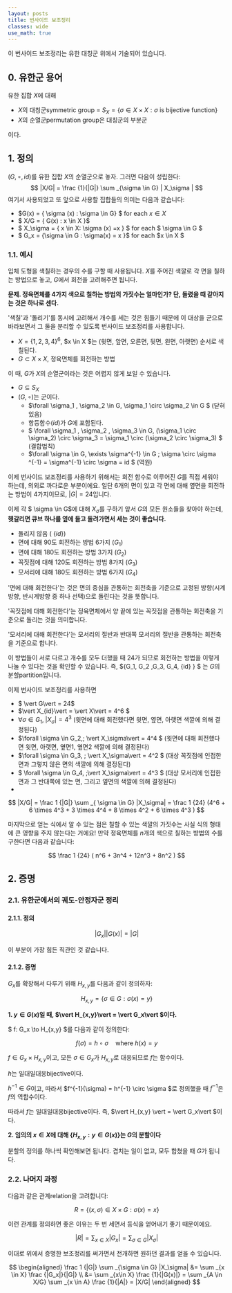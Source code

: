 ```yaml
---
layout: posts
title: 번사이드 보조정리
classes: wide
use_math: true
---
```


이 번사이드 보조정리는 유한 대칭군 위에서 기술되어 있습니다.

## 0. 유한군 용어

유한 집합 $X$에 대해

- $X$의 대칭군symmetric group =  $S_X = \{ \sigma \in X \times X : \sigma \text{ is bijective function}\}$
- $X$의 순열군permutation group은 대칭군의 부분군

이다.



## 1. 정의

$(G,\circ,id)$를 유한 집합 $X$의 순열군으로 놓자. 그러면 다음이 성립한다:
$$
|X/G| = \frac {1}{|G|} \sum _{\sigma \in G} | X_\sigma |
$$
여기서 사용되었고 또 앞으로 사용할 집합들의 의미는 다음과 같습니다:

- $G(x) = \{ \sigma (x) : \sigma \in G\} $ for each $x \in X$
- $ X/G = \{ G(x) : x \in X \}$
- $ X_\sigma = \{ x \in X: \sigma (x) =x \} $ for each $ \sigma \in G $
- $ G_x = \{\sigma \in G : \sigma(x) = x \}$ for each $x \in X $



### 1.1. 예시

입체 도형을 색칠하는 경우의 수를 구할 때 사용됩니다. $X$를 주어진 색깔로 각 면을 칠하는 방법으로 놓고, $G$에서 회전을 고려해주면 됩니다.

**문제. 정육면체를 4가지 색으로 칠하는 방법의 가짓수는 얼마인가? 단, 돌렸을 때 같아지는 것은 하나로 센다.**

'색칠'과 '돌리기'를 동시에 고려해서 개수를 세는 것은 힘들기 때문에 이 대상을 군으로 바라보면서 그 둘을 분리할 수 있도록 번사이드 보조정리를 사용합니다.

- $X=\{1,2,3,4\}^6$, $x \in X $는 (윗면, 앞면, 오른면, 뒷면, 왼면, 아랫면) 순서로 색칠된다.
- $G \subset X \times X$, 정육면체를 회전하는 방법

이 때, $G$가 $X$의 순열군이라는 것은 어렵지 않게 보일 수 있습니다.

- $G \subseteq S_X$
- $(G, \circ$)는 군이다.
  - $\forall \sigma_1 , \sigma_2 \in G, \sigma_1 \circ \sigma_2 \in G $ (닫혀있음)
  - 항등함수($id$)가 $G$에 포함된다.
  - $ \forall \sigma_1 , \sigma_2 , \sigma_3 \in G, (\sigma_1 \circ \sigma_2) \circ \sigma_3 = \sigma_1 \circ (\sigma_2 \circ \sigma_3) $ (결합법칙)
  - $\forall \sigma \in G, \exists \sigma^{-1} \in G \; \sigma \circ \sigma ^{-1} = \sigma^{-1} \circ \sigma = id $ (역원)

이제 번사이드 보조정리를 사용하기 위해서는 회전 함수로 이루어진 $G$를 직접 세워야 하는데, 의외로 까다로운 부분이에요. 일단 6개의 면이 있고 각 면에 대해 옆면을 회전하는 방법이 4가지이므로, $\vert G\vert  = 24$입니다.

이제 각 $ \sigma \in G$에 대해 $X_\sigma$를 구하기 앞서 $G$의 모든 원소들을 찾아야 하는데, **헷갈리면 큐브 하나를 옆에 들고 돌려가면서 세는 것이 좋습니다.**

- 돌리지 않음 ( $\{id\}$)
- 면에 대해 90도 회전하는 방법 6가지 ($G_1$)
- 면에 대해 180도 회전하는 방법 3가지 ($G_2$)
- 꼭짓점에 대해 120도 회전하는 방법 8가지 ($G_3$)
- 모서리에 대해 180도 회전하는 방법 6가지 ($G_4$)

'면에 대해 회전한다'는 것은 면의 중심을 관통하는 회전축을 기준으로 고정된 방향(시계방향, 반시계방향 중 하나 선택)으로 돌린다는 것을 뜻합니다.

'꼭짓점에 대해 회전한다'는 정육면체에서 양 끝에 있는 꼭짓점을 관통하는 회전축을 기준으로 돌리는 것을 의미합니다.

'모서리에 대해 회전한다'는 모서리의 절반과 반대쪽 모서리의 절반을 관통하는 회전축을 기준으로 합니다.

이 방법들이 서로 다르고 개수를 모두 더했을 때 24가 되므로 회전하는 방법을 이렇게 나눌 수 있다는 것을 확인할 수 있습니다. 즉, $\{G_1, G_2 ,G_3, G_4, \{id\} \} $ 는 $G$의 분할partition입니다.

이제 번사이드 보조정리를 사용하면

- $ \vert G\vert  = 24$
- $\vert X_{id}\vert  = \vert X\vert  = 4^6  $
- $\forall \sigma \in G_{1} , \;\vert X_\sigma\vert  = 4^3$ (윗면에 대해 회전했다면 윗면, 옆면, 아랫면 색깔에 의해 결정된다)
- $\forall \sigma \in G_2,\; \vert X_\sigma\vert  = 4^4 $ (윗면에 대해 회전했다면 윗면, 아랫면, 옆면1, 옆면2 색깔에 의해 결정된다)
- $\forall \sigma \in G_3, \; \vert X_\sigma\vert  = 4^2 $ (대상 꼭짓점에 인접한 면과 그렇지 않은 면의 색깔에 의해 결정된다)
- $ \forall \sigma \in G_4, \;\vert X_\sigma\vert  = 4^3 $ (대상 모서리에 인접한 면과 그 반대쪽에 있는 면, 그리고 옆면의 색깔에 의해 결정된다)
- 

$$
|X/G| = \frac 1 {|G|} \sum _{ \sigma \in G} |X_\sigma| = \frac 1 {24} (4^6 + 6 \times 4^3 + 3 \times 4^4 + 8 \times 4^2 + 6 \times 4^3 )
$$



마지막으로 얻는 식에서 알 수 있는 점은 칠할 수 있는  색깔의 가짓수는 사실 식의 형태에 큰 영향을 주지 않는다는 거에요! 만약 정육면체를 $n$개의 색으로 칠하는 방법의 수를 구한다면 다음과 같습니다:


$$
\frac 1 {24} ( n^6 + 3n^4 + 12n^3 + 8n^2 )
$$
	

## 2. 증명

### 2.1. 유한군에서의 궤도-안정자군 정리

#### 2.1.1. 정의


$$
|G_x| |G(x)| = |G|
$$



이 부분이 가장 힘든 직관인 것 같습니다. 

#### 2.1.2. 증명

$G_x$를 확장해서 다루기 위해 $H_{x,y}$를 다음과 같이 정의하자:


$$
H_{x,y} = \{ \sigma \in G : \sigma(x) = y \}
$$


**1. $y \in G(x)$일 때, $\vert H_{x,y}\vert  = \vert G_x\vert $이다.**

$ f: G_x \to H_{x,y} $를 다음과 같이 정의한다:

$$
f(\sigma) = h \circ \sigma  \quad \text{where } h(x) = y
$$

$f \in G_x \times H_{x,y}$이고, 모든 $\sigma \in G_x$가 $H_{x,y}$로 대응되므로 $f$는 함수이다.

$h$는 일대일대응bijective이다.

$h^{-1} \in G$이고, 따라서 $f^{-1}(\sigma) = h^{-1} \circ \sigma $로 정의했을 때 $f^{-1}$은 $f$의 역함수이다.

따라서 $f$는 일대일대응bijective이다. 즉, $\vert  H_{x,y} \vert  = \vert  G_x\vert $이다.



**2. 임의의 $x \in X$에 대해 $\{H_{x,y}:y \in G(x)\}$는 $G$의 분할이다**

분할의 정의를 하나씩 확인해보면 됩니다. 겹치는 일이 없고, 모두 합쳤을 때 $G$가 됩니다.



### 2.2. 나머지 과정

다음과 같은 관계relation을 고려합니다:

$$
R = \{(x , \sigma )\in X \times G : \sigma(x) = x\}
$$

이런 관계를 정의하면 좋은 이유는 두 번 세면서 등식을 얻어내기 좋기 때문이에요.

$$
|R| = \sum _{x \in X} | G_x | = \sum _{ \sigma \in G } |X_\sigma |
$$

이대로 위에서 증명한 보조정리를 써가면서 전개하면 원하던 결과를 얻을 수 있습니다.

$$
\begin{aligned} \frac 1 {|G|} \sum _{\sigma \in G} |X_\sigma| &= \sum _{x \in X} \frac {|G_x|}{|G|} \\ &= \sum _{x\in X} \frac {1}{|G(x)|} = \sum _{A \in X/G} \sum _{x \in A} \frac {1}{|A|} = |X/G| \end{aligned}
$$